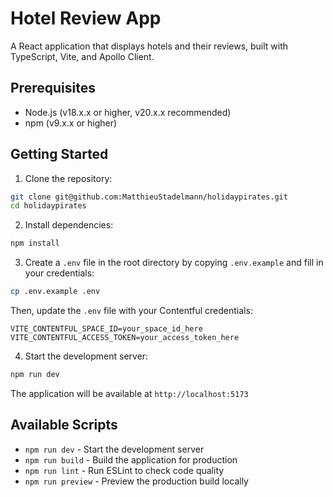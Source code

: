 # Hotel Review App

A React application that displays hotels and their reviews, built with TypeScript, Vite, and Apollo Client.

## Prerequisites

- Node.js (v18.x.x or higher, v20.x.x recommended)
- npm (v9.x.x or higher)

## Getting Started

1. Clone the repository:

```bash
git clone git@github.com:MatthieuStadelmann/holidaypirates.git
cd holidaypirates
```

2. Install dependencies:

```bash
npm install
```

3. Create a `.env` file in the root directory by copying `.env.example` and fill in your credentials:

```bash
cp .env.example .env
```

Then, update the `.env` file with your Contentful credentials:

```env
VITE_CONTENTFUL_SPACE_ID=your_space_id_here
VITE_CONTENTFUL_ACCESS_TOKEN=your_access_token_here
```

4. Start the development server:

```bash
npm run dev
```

The application will be available at `http://localhost:5173`

## Available Scripts

- `npm run dev` - Start the development server
- `npm run build` - Build the application for production
- `npm run lint` - Run ESLint to check code quality
- `npm run preview` - Preview the production build locally
